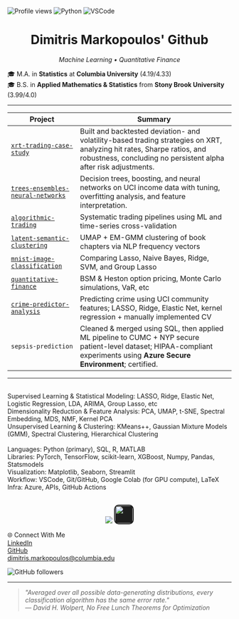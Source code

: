 ![Profile views](https://komarev.com/ghpvc/?username=dimitris-markopoulos&color=brightgreen&label=Profile%20views)
![Python](https://img.shields.io/badge/Python-3670A0?style=for-the-badge&logo=python&logoColor=white)
![VSCode](https://img.shields.io/badge/VSCode-007ACC?style=for-the-badge&logo=visual-studio-code&logoColor=white)



<h1 align="center">Dimitris Markopoulos' Github</h1>

<p align="center"><em>Machine Learning • Quantitative Finance </em></p>

🎓 M.A. in **Statistics** at **Columbia University** (4.19/4.33)  
🎓 B.S. in **Applied Mathematics & Statistics** from **Stony Brook University** (3.99/4.0) 

---

| Project | Summary |
|-----------|------------|
| [`xrt-trading-case-study`](https://dimitris-markopoulos.github.io/xrt-trading-case-study/report.html) | Built and backtested deviation- and volatility-based trading strategies on XRT, analyzing hit rates, Sharpe ratios, and robustness, concluding no persistent alpha after risk adjustments. |
| [`trees-ensembles-neural-networks`](https://github.com/dimitris-markopoulos/trees-ensembles-neural-networks) | Decision trees, boosting, and neural networks on UCI income data with tuning, overfitting analysis, and feature interpretation. |
| [`algorithmic-trading`](https://github.com/dimitris-markopoulos/algorithmic-trading) | Systematic trading pipelines using ML and time-series cross-validation |
| [`latent-semantic-clustering`](https://github.com/dimitris-markopoulos/latent-semantic-clustering) | UMAP + EM-GMM clustering of book chapters via NLP frequency vectors |
| [`mnist-image-classification`](https://github.com/dimitris-markopoulos/mnist-image-classification) | Comparing Lasso, Naive Bayes, Ridge, SVM, and Group Lasso |
| [`quantitative-finance`](https://github.com/dimitris-markopoulos/quantitative-finance) | BSM & Heston option pricing, Monte Carlo simulations, VaR, etc |
| [`crime-predictor-analysis`](https://github.com/dimitris-markopoulos/crime-predictor-analysis) | Predicting crime using UCI community features; LASSO, Ridge, Elastic Net, kernel regression + manually implemented CV |
| `sepsis-prediction` | Cleaned & merged using SQL, then applied ML pipeline to CUMC + NYP secure patient-level dataset; HIPAA-compliant experiments using **Azure Secure Environment**; certified. |

---

<br>
Supervised Learning & Statistical Modeling: LASSO, Ridge, Elastic Net, Logistic Regression, LDA, ARIMA, Group Lasso,  etc <br>
Dimensionality Reduction & Feature Analysis: PCA, UMAP, t-SNE, Spectral Embedding, MDS, NMF, Kernel PCA <br> 
Unsupervised Learning & Clustering: KMeans++, Gaussian Mixture Models (GMM), Spectral Clustering, Hierarchical Clustering <br>   

<br>
Languages: Python (primary), SQL, R, MATLAB  <br>
Libraries: PyTorch, TensorFlow, scikit-learn, XGBoost, Numpy, Pandas, Statsmodels  <br>
Visualization: Matplotlib, Seaborn, Streamlit  <br>
Workflow: VSCode, Git/GitHub, Google Colab (for GPU compute), LaTeX <br>
Infra: Azure, APIs, GitHub Actions<br>

<br>
<p align="center">
  <img src="https://skillicons.dev/icons?i=python,r,github,vscode,matlab,pytorch,latex,anaconda,azure,docker" />
  <img src="https://huggingface.co/front/assets/huggingface_logo-noborder.svg" height="40px" style="background-color:#1e1e1e; border-radius: 10px; padding: 2px;" />
</p>

🌐 Connect With Me <br>
[LinkedIn](https://www.linkedin.com/in/dimitris-markopoulos)  
[GitHub](https://github.com/dimitris-markopoulos)  
dimitris.markopoulos@columbia.edu  

![GitHub followers](https://img.shields.io/github/followers/dimitris-markopoulos?label=Followers&style=social)

---

> *"Averaged over all possible data-generating distributions, every classification algorithm has the same error rate."<br>
— David H. Wolpert, No Free Lunch Theorems for Optimization*


